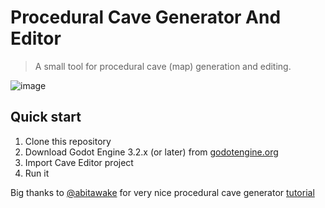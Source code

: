 # Procedural Cave Generator And Editor

> A small tool for procedural cave (map) generation and editing.

![image](https://raw.githubusercontent.com/cupiniki/ProceduralCaveGeneratorAndEditor/master/ProceduralCaveGeneratorAndEditor.png)


## Quick start
1. Clone this repository 
2. Download Godot Engine 3.2.x (or later) from [godotengine.org](https://godotengine.org/)
3. Import Cave Editor project
4. Run it


Big thanks to [@abitawake](https://twitter.com/abitawake) for very nice procedural cave generator [tutorial](https://abitawake.com/news/articles/procedural-generation-with-godot-creating-caves-with-cellular-automata)